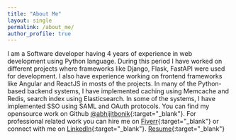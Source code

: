 ```yaml
---
title: "About Me"
layout: single
permalink: /about_me/
author_profile: true
---
```


I am a Software developer having 4 years of experience in web development using Python language. During this period I have worked on different projects where frameworks like Django, Flask, FastAPI were used for development. I also have experience working on frontend frameworks like Angular and ReactJS in mosts of the projects. In many of the Python-based backend systems, I have implemented caching using Memcache and Redis, search index using Elasticsearch. In some of the systems, I have implemented SSO using SAML and OAuth protocols. You can find my opensource work on Github [@abhijitbonik](https://github.com/abhijitbonik/){:target="_blank"}. For professional related work you can hire me on [Fiverr](https://www.fiverr.com/share/X7KLj5){:target="_blank"} or connect with me on [LinkedIn](https://www.linkedin.com/in/abhijitbonik/){:target="_blank"}. [Resume](https://abhijitbonik.com/resume/){:target="_blank"}